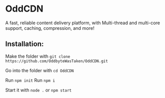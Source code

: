 # OddCDN

A fast, reliable content delivery platform, with Multi-thread and multi-core support, caching, compression, and more!


## Installation:
Make the folder with `git clone https://github.com/OddbyteWasTaken/OddCDN.git`

Go into the folder with `cd OddCDN`

Run `npm init`
Run `npm i`

Start it with `node .` or `npm start`
